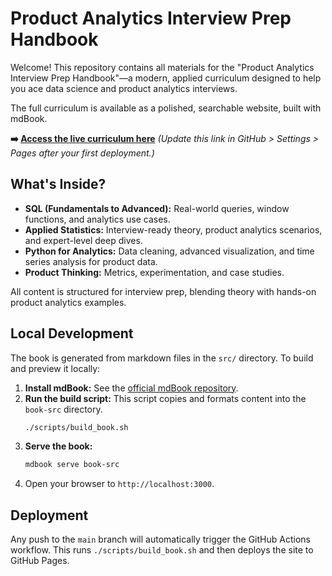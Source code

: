 
# Product Analytics Interview Prep Handbook

Welcome! This repository contains all materials for the "Product Analytics Interview Prep Handbook"—a modern, applied curriculum designed to help you ace data science and product analytics interviews.

The full curriculum is available as a polished, searchable website, built with mdBook.

**➡️ [Access the live curriculum here](https://your-username.github.io/Product-Analytics-Masterclass/)**
*(Update this link in GitHub > Settings > Pages after your first deployment.)*

## What's Inside?
- **SQL (Fundamentals to Advanced):** Real-world queries, window functions, and analytics use cases.
- **Applied Statistics:** Interview-ready theory, product analytics scenarios, and expert-level deep dives.
- **Python for Analytics:** Data cleaning, advanced visualization, and time series analysis for product data.
- **Product Thinking:** Metrics, experimentation, and case studies.

All content is structured for interview prep, blending theory with hands-on product analytics examples.

## Local Development

The book is generated from markdown files in the `src/` directory. To build and preview it locally:

1.  **Install mdBook:** See the [official mdBook repository](https://github.com/rust-lang/mdBook).
2.  **Run the build script:** This script copies and formats content into the `book-src` directory.
    ```bash
    ./scripts/build_book.sh
    ```
3.  **Serve the book:**
    ```bash
    mdbook serve book-src
    ```
4.  Open your browser to `http://localhost:3000`.

## Deployment
Any push to the `main` branch will automatically trigger the GitHub Actions workflow. This runs `./scripts/build_book.sh` and then deploys the site to GitHub Pages.
